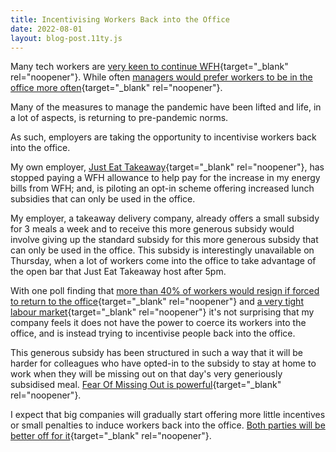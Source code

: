 ```yaml
---
title: Incentivising Workers Back into the Office
date: 2022-08-01
layout: blog-post.11ty.js
---
```


Many tech workers are [very keen to continue WFH](https://news.ycombinator.com/item?id=30726288){target="_blank" rel="noopener"}. While often [managers would prefer workers to be in the office more often](https://www.bbc.com/worklife/article/20210908-what-bosses-really-think-about-remote-work){target="_blank" rel="noopener"}. 

Many of the measures to manage the pandemic have been lifted and life, in a lot of aspects, is returning to pre-pandemic norms. 

As such, employers are taking the opportunity to incentivise workers back into the office. 

My own employer, [Just Eat Takeaway](https://www.justeattakeaway.com/){target="_blank" rel="noopener"}, has stopped paying a WFH allowance to help pay for the increase in my energy bills from WFH; and, is piloting an opt-in scheme offering increased lunch subsidies that can only be used in the office. 

My employer, a takeaway delivery company, already offers a small subsidy for 3 meals a week and to receive this more generous subsidy would involve giving up the standard subsidy for this more generous subsidy that can only be used in the office. This subsidy is interestingly unavailable on Thursday, when a lot of workers come into the office to take advantage of the open bar that Just Eat Takeaway host after 5pm. 

With one poll finding that [more than 40% of workers would resign if forced to return to the office](https://hbr.org/2021/08/dont-force-people-to-come-back-to-the-office-full-time){target="_blank" rel="noopener"} and [a very tight labour market](https://www.cipd.co.uk/about/media/press/150222tight-labour-market-employment-offer){target="_blank" rel="noopener"} it's not surprising that my company feels it does not have the power to coerce its workers into the office, and is instead trying to incentivise people back into the office. 

This generous subsidy has been structured in such a way that it will be harder for colleagues who have opted-in to the subsidy to stay at home to work when they will be missing out on that day's very generiously subsidised meal. [Fear Of Missing Out is powerful](https://www.ncbi.nlm.nih.gov/pmc/articles/PMC8283615/){target="_blank" rel="noopener"}.

I expect that big companies will gradually start offering more little incentives or small penalties to induce workers back into the office. [Both parties will be better off for it](/posts/2022/07/the-hidden-costs-of-wfh/){target="_blank" rel="noopener"}.

